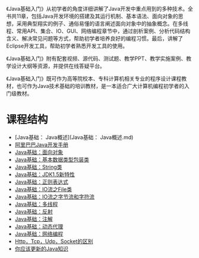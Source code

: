 《Java基础入门》从初学者的角度详细讲解了Java开发中重点用到的多种技术。全书共11章，包括Java开发环境的搭建及其运行机制、基本语法、面向对象的思想，采用典型翔实的例子、通俗易懂的语言阐述面向对象中的抽象概念。在多线程、常用API、集合、IO、GUI、网络编程章节中，通过剖析案例、分析代码结构含义、解决常见问题等方式，帮助初学者培养良好的编程习惯。最后，讲解了Eclipse开发工具，帮助初学者熟悉开发工具的使用。

《Java基础入门》附有配套视频、源代码、测试题、教学PPT、教学实施案例、教学设计大纲等资源，并提供在线答疑平台。

《Java基础入门》既可作为高等院校本、专科计算机相关专业的程序设计课程教材，也可作为Java技术基础的培训教材，是一本适合广大计算机编程初学者的入门级教材。

# 课程结构

* [Java基础： Java概述](Java基础： Java概述.md)
* [阿里巴巴Java开发手册](阿里巴巴Java开发手册.md)
* [Java基础：面向对象](Java基础：面向对象.md)
* [Java基础：基本数据类型包装类](Java基础：基本数据类型包装类.md)
* [Java基础：String类](Java基础：String类.md)
* [Java基础：JDK1.5新特性](Java基础：JDK1.5新特性.md)
* [Java基础：正则表达式](Java基础：正则表达式.md)
* [Java基础：IO流之File类](Java基础：IO流之File类.md)
* [Java基础：IO流之字节流和字符流](Java基础：IO流之字节流和字符流.md)
* [Java基础：多线程](Java基础：多线程.md)
* [Java基础：反射](Java基础：反射.md)
* [Java基础：注解](Java基础：注解.md)
* [Java基础：动态代理](Java基础：动态代理.md)
* [Java基础：网络编程](Java基础：网络编程.md)
* [Http，Tcp，Udp，Socket的区别](Http，Tcp，Udp，Socket的区别.md)
* [你应该更新的Java知识](你应该更新的Java知识.md)

